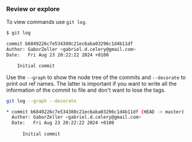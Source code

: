 ### Review or explore

To view commands use `git log`.

```sh
$ git log

commit b6849226c7e534380c21ec6aba03296c1d4b11df
Author: GaborZeller <gabriel.d.celery@gmail.com>
Date:   Fri Aug 23 20:22:22 2024 +0100

    Initial commit
```

Use the `--graph` to show the node tree of the commits and `--decorate` to print out ref names. The latter is important if you want to write all the information of the commit to file and don't want to lose the tags.

```sh
git log --graph --decorate

* commit b6849226c7e534380c21ec6aba03296c1d4b11df (HEAD -> master)
  Author: GaborZeller <gabriel.d.celery@gmail.com>
  Date:   Fri Aug 23 20:22:22 2024 +0100
  
      Initial commit
```


